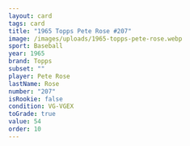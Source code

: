 ```yaml
---
layout: card
tags: card
title: "1965 Topps Pete Rose #207"
image: /images/uploads/1965-topps-pete-rose.webp
sport: Baseball
year: 1965
brand: Topps
subset: ""
player: Pete Rose
lastName: Rose
number: "207"
isRookie: false
condition: VG-VGEX
toGrade: true
value: 54
order: 10
---
```


